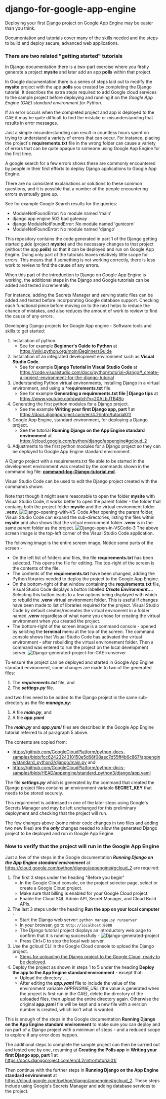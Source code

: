 # django-for-google-app-engine
Deploying your first Django project on Google App Engine may be easier than you think.

Documentation and tutorials cover many of the skills needed and the steps to build and deploy secure, advanced web applications. 

### There are two related "getting started" tutorials ###

In Django documentation there is a two-part exercise where you firstly generate a project **mysite** and later add an app **polls** within that project.

In Google documentation there is a series of steps laid out to modify the **mysite** project with the app **polls** you created by completing the Django tutorial. It describes the extra steps required to add Google cloud services to the sample project before deploying and running it on the *Google App Engine (GAE) standard environment for Python*.

If an error occurs when the completed project and app is deployed to the GAE it may be quite difficult to find the mistake or misunderstanding that results in error messages. 

Just a simple misunderstanding can result in countless hours spent on trying to understand a variety of errors that can occur. For instance, placing the project's **requirements.txt** file in the wrong folder can cause a variety of errors that can be quite opaque to someone using Google App Engine for the first time. 

A google search for a few errors shows these are commonly encountered by people in their first efforts to deploy Django applications to Google App Engine. 

There are no consistent explanations or solutions to these common questions, and it is possible that a number of the people encountering errors eventually gave up.

See for example Google Search results for the queries: 

- ModuleNotFoundError: No module named 'main'
- django app engine 502 bad gateway
- django ModuleNotFoundError: No module named 'gunicorn'
- ModuleNotFoundError: No module named 'django'

This repository contains the code generated in part 1 of the Django getting started guide (project **mysite**) and the necessary changes to that project (without the app ***polls***) so that it can be deployed and run on Google App Engine. Doing only part of the tutorials leaves relatively little scope for errors. This means that if something is not working correctly, there is less work to review to find the cause of any errors. 

When this part of the introduction to Django on Google App Engine is working, the additional steps in the Django and Google tutorials can be added and tested incrementally. 

For instance, adding the Secrets Manager and serving static files can be added and tested before incorporating Google database support. Checking each functional piece before moving on to the next helps to reduce the chance of mistakes, and also reduces the amount of work to review to find the cause of any errors. 

Developing Django projects for Google App engine - Software tools and skills to get started: 
1. Installation of python. 
   - See for example **Beginner's Guide to Python** 
            at https://wiki.python.org/moin/BeginnersGuide 
2. Installation of an integrated development environment such as **Visual Studio Code**. 
   - See for example **Django Tutorial in Visual Studio Code** 
            at https://code.visualstudio.com/docs/python/tutorial-django#_create-a-project-environment-for-the-django-tutorial         
3. Understanding Python virtual environments, installing Django in a virtual environment, and using a ***requirements.txt** file.
   - See for example **Generating a requirements.txt file | Django tips**
            at https://www.youtube.com/watch?v=20ALbJTB4Bo 
4. Generating the first python modules for a Django project. 
   - See the example **Writing your first Django app, part 1** 
            at https://docs.djangoproject.com/en/4.2/intro/tutorial01/ 
5. Google App Engine, standard environment, for deploying a Django project. 
   - See the tutorial **Running Django on the App Engine standard environment** 
            at https://cloud.google.com/python/django/appengine#gcloud_2 
6. Adjustments to the first python modules for a Django project so they can be deployed to Google App Engine standard environment.

A Django project with a requirements.txt file able to be started in the development environment was created by the commands shown in the command log file: 
**[command-log-Django-tutorial.md](command-log-Django-tutorial.md)**.

Visual Studio Code can be used to edit the Django project created with the commands shown. 

Note that though it might seem reasonable to open the folder **mysite** with Visual Studio Code, it works better to open the parent folder - the folder that contains both the project folder **mysite** and the virtual environment folder **.venv**. 
![Django-opening-with-VS-Code](https://github.com/cybermat/django-for-google-app-engine/assets/2298091/e5a3046c-1b20-4e4e-abf4-34e29e684b0f)
After opening the parent folder, Visual Studio Code can expand the sub-directories, listing the files within **mysite** and also shows that the virtual environment folder **.venv** is in the same parent folder as the project.
![Django-open-in-VSCode-3](https://github.com/cybermat/django-for-google-app-engine/assets/2298091/4ba03058-d327-41b6-aeb4-a70419c45bc5)
The above screen image is the top-left corner of the Visual Studio Code application.

The following image is the entire screen image. Notice some parts of the screen -  
+ On the left list of folders and files, the file **requirements.txt** has been selected. This opens the file for editing. The top-right of the screen is the contents of the file. 
+ The contents of the **requirements.txt** have been changed, adding the Python libraries needed to deploy the project to the Google App Engine. 
+ On the bottom-right of that window containing the **requirements.txt** file, Visual Studio Code displays a button labelled ***Create Environment...***. Selecting this button leads to a few options being displayed with which to rebuild the **.venv** virtual environment folder. This is useful if changes have been made to list of libraries required for the project. Visual Studio Code by default creates/recreates the virtual environemt in a folder named **.venv** regardless of what name you chose for creating the virtual environment when you created the project. 
+ The bottom-right of the screen image is a command console - opened by selcting the **terminal** menu at the top of the screen. The command console shows that Visual Studio Code has activated the virtual environment - after rebuilding the virtual environement folder. Then a command was entered to run the project on the local development server. 
![Django-generated-project-for-GAE-runserver](https://github.com/cybermat/django-for-google-app-engine/assets/2298091/c91ccddf-5058-4089-aea1-b432b92e24f5)

To ensure the project can be deployed and started in Google App Engine standard environment, some changes are made to two of the generated files: 
1. The ***requirements.txt*** file, and
2. The ***settings.py*** file. 

and two files need to be added to the Django project in the same sub-directory as the file ***manage.py***:
1. A file ***main.py***, and
2. A file ***app.yaml***

The ***main.py*** and ***app.yaml*** files are described in the Google App Engine tutorial referred to at paragraph 5 above. 

The contents are copied from: 
- https://github.com/GoogleCloudPlatform/python-docs-samples/blob/fcc6242324310150e5d66f08aec7d55ff4b6c867/appengine/standard_python3/django/main.py 
and 
- https://github.com/GoogleCloudPlatform/python-docs-samples/blob/HEAD/appengine/standard_python3/django/app.yaml 

The file ***settings.py*** which is generated by the command that created the Django project files contains an environment variable **SECRET_KEY** that needs to be stored securely. 

This requirement is addressed in one of the later steps using Google's Secrets Manager and may be left unchanged for this preliminary deployment and checking that the project will run. 

The few changes above (some minor code changes in two files and adding two new files) are the ***only*** changes needed to allow the generated Django project to be deployed and run in Google App Engine. 

### Now to verify that the project will run in the Google App Engine ###
Just a few of the steps in the Google documentation ***Running Django on the App Engine standard environment*** at https://cloud.google.com/python/django/appengine#gcloud_2 are required: 
1.  The first 3 steps under the heading "Before you begin"
    + In the Google Cloud console, on the project selector page, select or create a Google Cloud project.
    + Make sure that billing is enabled for your Google Cloud project.
    + Enable the Cloud SQL Admin API, Secret Manager, and Cloud Build APIs.
2.  The last 3 steps under the heading **Run the app on your local computer** -
    + Start the Django web server: `python manage.py runserver`
    + In your browser, go to ``http://localhost:8080``
    + The Django tutorial project displays an introductory web page to confirm that it is running successfully - 
      ![Django-generated-project](https://github.com/cybermat/django-for-google-app-engine/assets/2298091/20d77a26-a7f6-4f6c-9a27-71f313292dd0)
    + Press Ctrl+C to stop the local web server.
3.  Use the gcloud CLI in the Google Cloud console to upload the Django project. 
    + [Steps for uploading the Django project to the Google Cloud, ready to be deployed](Upload-project-with-Google-Cloud-Console.md).
4.  Deploy the project as shown in steps 1 to 5 under the heading **Deploy the app to the App Engine standard environment** - except that: 
    + Upload the directory .... 
    + After editing the ***app.yaml*** file to include the value of the environment variable *APPENGINE_URL* (the value is generated when the project is first run in the GAE), delete the directory of the uploaded files, then upload the entire directory again. Otherwise the original **app.yaml** file will be kept and a new file with a version number is created, which isn't what is wanted.

This is enough of the steps in the Google documentation **Running Django on the App Engine standard environment** to make sure you can deploy and run part of a Django project with a minimum of steps - and a reduced scope to explore if any error does happen. 

The additional steps to complete the sample project can then be carried out and tested one by one, resuming at 
**Creating the Polls app** in **Writing your first Django app, part 1** at https://docs.djangoproject.com/en/4.2/intro/tutorial01/ 

Then continue with the further steps in **Running Django on the App Engine standard environment** at https://cloud.google.com/python/django/appengine#gcloud_2. These steps include using Google's Secrets Manager and adding database services to the project. 
